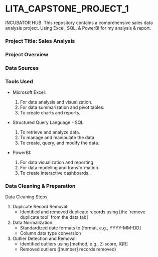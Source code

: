 # LITA_CAPSTONE_PROJECT_1

INCUBATOR HUB: This repository contains a comprehensive sales data analysis project. Using Excel, SQL, &amp; PowerBI for my analysis &amp; report.
### Project Title: Sales Analysis

### Project Overview

### Data Sources

### Tools Used

- Microsoft Excel: 
  1. For data analysis and visualization.
  2. For data summarization and pivot tables.
  3. To create charts and reports.

- Structured Query Language - SQL: 
  1. To retrieve and analyze data.
  2. To manage and manipulate the data
  3. To create, query, and modify the data.

- PowerBI:
  1. For data visualization and reporting.
  2. For data modeling and transformation.
  3. To create interactive dashboards.

### Data Cleaning & Preparation

Data Cleaning Steps

1. Duplicate Record Removal:
    - Identified and removed duplicate records using [the 'remove duplicate tool' from the data tab]
2. Data Normalization:
    - Standardized date formats to [format, e.g., YYYY-MM-DD]
    - Column data type conversion
3. Outlier Detection and Removal:
    - Identified outliers using [method, e.g., Z-score, IQR]
    - Removed outliers ([number] records removed)




